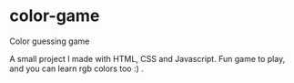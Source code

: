# color-game
Color guessing game

A small project I made with HTML, CSS and Javascript. Fun game to play, and you can learn
rgb colors too :) .
